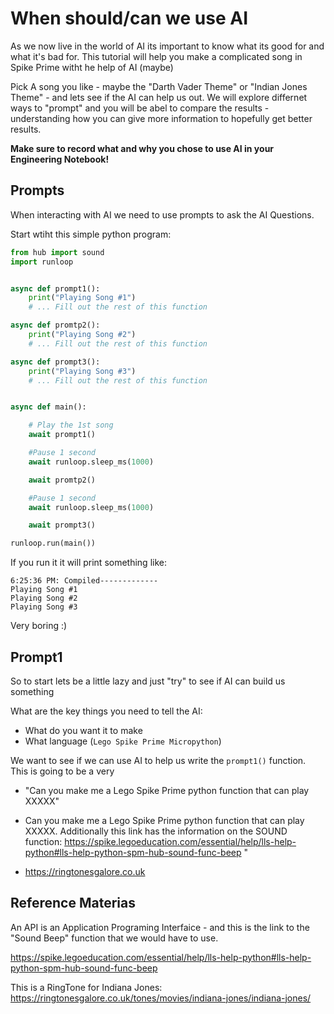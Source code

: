 # When should/can we use AI

As we now live in the world of AI its important to know what its good for and what it's bad for. This tutorial will help you make a complicated song in Spike Prime witht he help of AI (maybe)

Pick A song you like - maybe the "Darth Vader Theme" or "Indian Jones Theme" - and lets see if the AI can help us out. We will explore differnet ways to "prompt" and you will be abel to compare the results - understanding how you can give more information to hopefully get better results.

**Make sure to record what and why you chose to use AI in your Engineering Notebook!**

## Prompts

When interacting with AI we need to use prompts to ask the AI Questions.

Start wtiht this simple python program: 


```python
from hub import sound
import runloop


async def prompt1():
    print("Playing Song #1")
    # ... Fill out the rest of this function

async def promtp2():
    print("Playing Song #2")
    # ... Fill out the rest of this function

async def prompt3():
    print("Playing Song #3")
    # ... Fill out the rest of this function


async def main():

    # Play the 1st song
    await prompt1()

    #Pause 1 second
    await runloop.sleep_ms(1000)

    await promtp2()

    #Pause 1 second
    await runloop.sleep_ms(1000)

    await prompt3()

runloop.run(main())
```

If you run it it will print something like:

```
6:25:36 PM: Compiled-------------
Playing Song #1
Playing Song #2
Playing Song #3
```

Very boring :)


## Prompt1

So to start lets be a little lazy and just "try" to see if AI can build us something


What are the key things you need to tell the AI:

- What do you want it to make 
- What language (`Lego Spike Prime Micropython`)






We want to see if we can use AI to help us write the `prompt1()` function. This is going to be a very






- "Can you make me a Lego Spike Prime python function that can play XXXXX"

- Can you make me a Lego Spike Prime python function that can play XXXXX. Additionally this link has the information on the SOUND function: 
https://spike.legoeducation.com/essential/help/lls-help-python#lls-help-python-spm-hub-sound-func-beep
"



- https://ringtonesgalore.co.uk


## Reference Materias

An API is an Application Programing Interfaice - and this is the link to the "Sound Beep" function that we would have to use.

https://spike.legoeducation.com/essential/help/lls-help-python#lls-help-python-spm-hub-sound-func-beep


This is a RingTone for Indiana Jones:
https://ringtonesgalore.co.uk/tones/movies/indiana-jones/indiana-jones/

